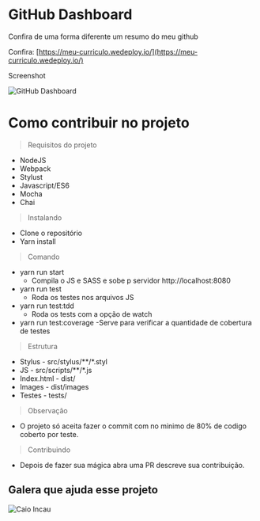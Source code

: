# GitHub Dashboard

Confira de uma forma diferente um resumo do meu github

Confira: [https://meu-curriculo.wedeploy.io/](https://meu-curriculo.wedeploy.io/)

Screenshot

![GitHub Dashboard](http://henriquemelanda.com.br/assests/img/meu-curriculo.png)

# Como contribuir no projeto

> Requisitos do projeto
* NodeJS
* Webpack
* Stylust
* Javascript/ES6
* Mocha
* Chai

> Instalando
* Clone o repositório
* Yarn install

> Comando
* yarn run start
	- Compila o JS e SASS e sobe p servidor http://localhost:8080
* yarn run test
	- Roda os testes nos arquivos JS
* yarn run test:tdd
	- Roda os tests com a opção de watch
* yarn run test:coverage 
	-Serve para verificar a quantidade de cobertura de testes 

> Estrutura
* Stylus - src/stylus/**/*.styl
* JS - src/scripts/**/*.js
* Index.html - dist/
* Images - dist/images
* Testes - tests/

> Observação
* O projeto só aceita fazer o commit com no minimo de 80% de codigo coberto por teste.

> Contribuindo
* Depois de fazer sua mágica abra uma PR descreve sua contribuição.

## Galera que ajuda esse projeto

![Caio Incau](https://github.com/caioincau)
